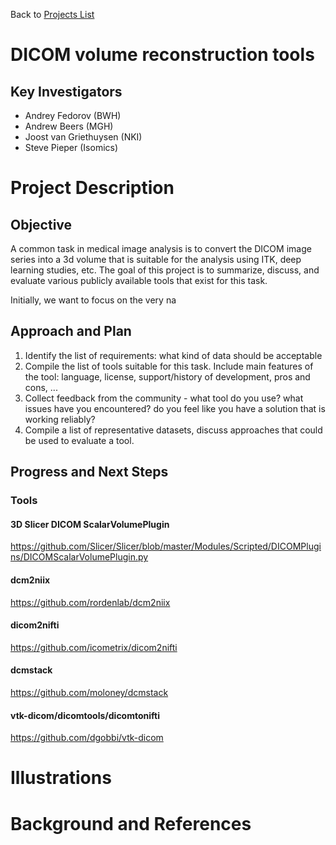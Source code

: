 Back to [Projects List](../../README.md#ProjectsList)

# DICOM volume reconstruction tools

## Key Investigators

- Andrey Fedorov (BWH)
- Andrew Beers (MGH)
- Joost van Griethuysen (NKI)
- Steve Pieper (Isomics)

# Project Description

## Objective

A common task in medical image analysis is to convert the DICOM image series into a 3d volume that is suitable for the analysis using ITK, deep learning studies, etc. The goal of this project is to summarize, discuss, and evaluate various publicly available tools that exist for this task.

Initially, we want to focus on the very na

## Approach and Plan

1. Identify the list of requirements: what kind of data should be acceptable
1. Compile the list of tools suitable for this task. Include main features of the tool: language, license, support/history of development, pros and cons, ...
1. Collect feedback from the community - what tool do you use? what issues have you encountered? do you feel like you have a solution that is working reliably?
2. Compile a list of representative datasets, discuss approaches that could be used to evaluate a tool.

## Progress and Next Steps

### Tools

#### 3D Slicer DICOM ScalarVolumePlugin

https://github.com/Slicer/Slicer/blob/master/Modules/Scripted/DICOMPlugins/DICOMScalarVolumePlugin.py

#### dcm2niix

https://github.com/rordenlab/dcm2niix

#### dicom2nifti

https://github.com/icometrix/dicom2nifti

#### dcmstack

https://github.com/moloney/dcmstack

<!--Describe progress and next steps in a few bullet points as you are making progress.-->

#### vtk-dicom/dicomtools/dicomtonifti

https://github.com/dgobbi/vtk-dicom

# Illustrations

<!--Add pictures and links to videos that demonstrate what has been accomplished.-->

# Background and References

<!--Use this space for information that may help people better understand your project, like links to papers, source code, or data.-->
